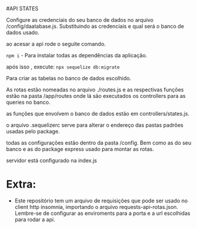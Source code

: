 #API STATES
 
Configure as credenciais do seu banco de dados no arquivo /config/daatabase.js.
Substituindo  as credenciais  e qual será o banco de dados usado.

ao acesar a api rode o seguite comando.

`npm i` - Para instalar todas as dependências da aplicação.
 
 após isso , execute: `npx sequelize db:migrate`
 
 Para criar as tabelas no banco de dados escolhido.

As rotas estão nomeadas no arquivo ./routes.js e as respectivas funções estão na pasta
/app/routes  onde lá são executados os controllers para  as queries no banco.

as funções que envolvem o banco de dados estão em controllers/states.js.

 o arquivo .sequelizerc serve para alterar o endereço das pastas padrões usadas pelo package.

todas as configurações estão dentro da pasta /config. Bem como as do seu banco e as do package express usado para montar as rotas.
 
  servidor está configurado na index.js


  # Extra:

  - Este repositório tem um arquivo de requisições que pode ser usado no client http insomnia,
  importando o arquivo requests-api-rotas.json. Lembre-se de configurar  as enviroments para  a porta e a url escolhidas para rodar a api.